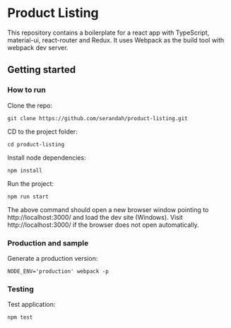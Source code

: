 # Product Listing #

This repository contains a boilerplate for a react app with TypeScript, material-ui, react-router and Redux. It uses Webpack as the build tool with webpack dev server.

## Getting started ##

### How to run ###

Clone the repo:
```
git clone https://github.com/serandah/product-listing.git
```

CD to the project folder:
```
cd product-listing
```

Install node dependencies:
```
npm install
```

Run the project:
```
npm run start
```

The above command should open a new browser window pointing to http://localhost:3000/ and load the dev site (Windows). Visit http://localhost:3000/ if the browser does not open automatically.

### Production and sample ###

Generate a production version:
```
NODE_ENV='production' webpack -p
```


### Testing ###

Test application:
```
npm test
```
